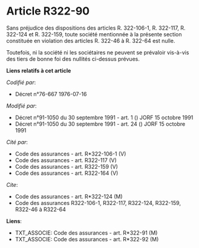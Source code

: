 # Article R322-90

Sans préjudice des dispositions des articles R. 322-106-1, R. 322-117, R. 322-124 et R. 322-159, toute société mentionnée à
la présente section constituée en violation des articles R. 322-46 à R. 322-64 est nulle.

Toutefois, ni la société ni les sociétaires ne peuvent se prévaloir vis-à-vis des tiers de bonne foi des nullités ci-dessus
prévues.

**Liens relatifs à cet article**

_Codifié par_:

  - Décret n°76-667 1976-07-16

_Modifié par_:

  - Décret n°91-1050 du 30 septembre 1991 - art. 1 () JORF 15 octobre 1991
  - Décret n°91-1050 du 30 septembre 1991 - art. 24 () JORF 15 octobre 1991

_Cité par_:

  - Code des assurances - art. R*322-106-1 (V)
  - Code des assurances - art. R322-117 (V)
  - Code des assurances - art. R322-159 (V)
  - Code des assurances - art. R322-164 (V)

_Cite_:

  - Code des assurances - art. R*322-124 (M)
  - Code des assurances R322-106-1, R322-117, R322-124, R322-159, R322-46 à R322-64

**Liens**:

  - TXT_ASSOCIE: Code des assurances - art. R*322-91 (M)
  - TXT_ASSOCIE: Code des assurances - art. R*322-92 (M)
